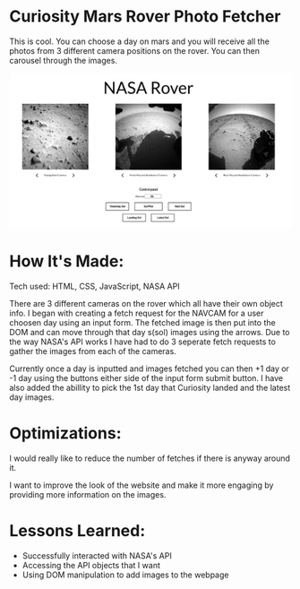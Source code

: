 # Curiosity Mars Rover Photo Fetcher

This is cool. You can choose a day on mars and you will receive all the photos from 3 different camera positions on the rover. You can then carousel through the images. 

![main/Screenshot from 2022-07-13 17-26-02.png](https://github.com/GreenEagleKing/nasa-rover/blob/main/Screenshot%20from%202022-07-13%2017-26-02.png)

# How It's Made:
Tech used: HTML, CSS, JavaScript, NASA API

There are 3 different cameras on the rover which all have their own object info. I began with creating a fetch request for the NAVCAM for a user choosen day using an input form. The fetched image is then put into the DOM and can move through that day s(sol) images using the arrows. Due to the way NASA's API works I have had to do 3 seperate fetch requests to gather the images from each of the cameras.

Currently once a day is inputted and images fetched you can then +1 day or -1 day using the buttons either side of the input form submit button. I have also added the abillity to pick the 1st day that Curiosity landed and the latest day images. 

# Optimizations:
I would really like to reduce the number of fetches if there is anyway around it.

I want to improve the look of the website and make it more engaging by providing more information on the images.

# Lessons Learned:
+ Successfully interacted with NASA's API
+ Accessing the API objects that I want
+ Using DOM manipulation to add images to the webpage


